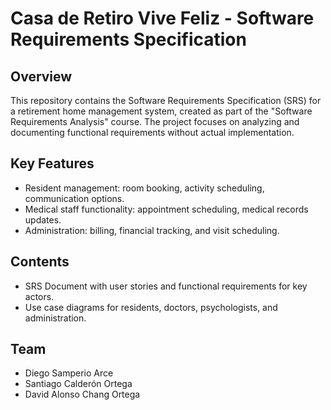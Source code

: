 # Casa de Retiro Vive Feliz - Software Requirements Specification

## Overview
This repository contains the Software Requirements Specification (SRS) for a retirement home management system, created as part of the "Software Requirements Analysis" course. The project focuses on analyzing and documenting functional requirements without actual implementation.

## Key Features
- Resident management: room booking, activity scheduling, communication options.
- Medical staff functionality: appointment scheduling, medical records updates.
- Administration: billing, financial tracking, and visit scheduling.

## Contents
- SRS Document with user stories and functional requirements for key actors.
- Use case diagrams for residents, doctors, psychologists, and administration.
  
## Team
- Diego Samperio Arce
- Santiago Calderón Ortega
- David Alonso Chang Ortega
